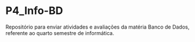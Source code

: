 # P4_Info-BD
Repositório para enviar atividades e avaliações da matéria Banco de Dados, referente ao quarto semestre de informática.
